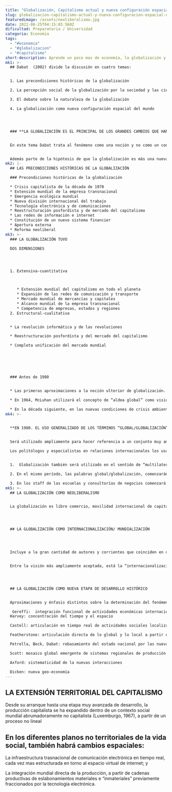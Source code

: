 ```yaml
---
title: "Globalización, Capitalismo actual y nueva configuración espacial del mundo "
slug: globalizacion-capitalismo-actual-y-nueva-configuracion-espacial-del-mundo
featuredimage: /assets/neoliberalismo.jpg
date: 2022-08-25T04:15:03.560Z
dificultad: Preparatoria / Universidad
categoria: Economia
tags:
  - "#economia"
  - "#globalizacion"
  - "#capitalismo"
short-description: Aprende un poco mas de economía, la globalización y el capitalismo actual
mk1: >-
  ## Dabat  (2002) divide la discusión en cuatro temas:


  1. Las precondiciones históricas de la globalización

  2. La percepción social de la globalización por la sociedad y las ciencias sociales

  3. El debate sobre la naturaleza de la globalización

  4. La globalización como nueva configuración espacial del mundo




  ### **LA GLOBALIZACIÓN ES EL PRINCIPAL DE LOS GRANDES CAMBIOS QUE HAN TRANSFORMADO AL MUNDO EN LAS ÚLTIMAS DÉCADAS DEL SIGLO XX Y LO QUE VA DEL SIGLO XXI**


  En este tema Dabat trata al fenómeno como una noción y no como un concepto científico.


  Además parte de la hipótesis de que la globalización es más una nueva configuración espacial de la economía, sociedad mundial bajo las condiciones del nuevo capitalismo informático-global
mk2: |-
  ## LAS PRECONDICIONES HISTÓRICAS DE LA GLOBALIZACIÓN

  ### Precondiciones históricas de la globalización

  * Crisis capitalista de la década de 1970
  * Extensión mundial de la empresa transnacional
  * Emergencia ecológica mundial 
  * Nueva división internacional del trabajo
  * Tecnología electrónica y de comunicaciones
  * Reestructuración posfordista y de mercado del capitalismo
  * Las redes de información e internet
  * Constitución de un nuevo sistema financier
  * Apertura externa
  * Reforma neoliberal
mk3: >-
  ### LA GLOBALIZACIÓN TUVO

  DOS DIMENSIONES 




  1. Extensiva-cuantitativa



     * Extensión mundial del capitalismo en todo el planeta
     * Expansión de las redes de comunicación y transporte 
     * Mercado mundial de mercancías y capitales
     * Alcance mundial de la empresa transnacional
     * Competencia de empresas, estados y regiones
  2. Estructural-cualitativa


  * La revolución informática y de las revoluciones

  * Reestructuración posfordista y del mercado del capitalismo

  * Completa unificación del mercado mundial






  ### Antes de 1980


  * Las primeras aproximaciones a la noción ulterior de globalización.

  * En 1964, McLuhan utilizará el concepto de “aldea global” como visión premonitoria del papel potencial de la alta tecnología y las comunicaciones internacionales

  * En la década siguiente, en las nuevas condiciones de crisis ambiental del planeta, las primeras grandes organizaciones ecologistas comenzarán a insistir en la idea de que la humanidad compartía “un futuro común” que dependía de la preservación ambiental de la Tierra (Club de Roma).
mk4: >-
  

  **EN 1980. EL USO GENERALIZADO DE LOS TÉRMINOS “GLOBAL/GLOBALIZACIÓN” SERÁ UN FENÓMENO PROPIO DE LA SEGUNDA MITAD DE LOS AÑOS 1980**


  Será utilizado ampliamente para hacer referencia a un conjunto muy amplio de fenómenos nuevos, por ejemplo:

  Los politólogos y especialistas en relaciones internacionales los usarán casi como sinónimo de “multilateralización” o de “trilaterización” de las relaciones entre los gobiernos.


  1.  Globalización también será utilizado en el sentido de “multilateralismo” en el lenguaje burocrático de las organizaciones económicas internacionales, para referirse a la liberalización generalizada de los flujos comerciales internacionales. 

  2. En el mismo período, las palabras global/globalización, comenzarán a utilizarse ampliamente en la economía en dos sectores diferentes de actividad (financiero y empresarial

  3. En los staff de las escuelas y consultorías de negocios comenzará a utilizarse el término “competencia global”, para describir las nuevas condiciones de la concurrencia “trilateral”
mk5: >-
  ## LA GLOBALIZACIÓN COMO NEOLIBERALISMO


  La globalización es libre comercio, movilidad internacional de capitales, informaciones y personas.




  ## LA GLOBALIZACIÓN COMO INTERNACIONALIZACIÓN/ MUNDIALIZACIÓN

  ﻿


  Incluye a la gran cantidad de autores y corrientes que coinciden en que la globalización actual no es otra cosa que un nivel relativamente más elevado de los procesos históricos de internacionalización o mundialización de las relaciones económicas y sociales


  Entre la visión más ampliamente aceptada, está la “internacionalización”, y otras dos posturas que difieren de la principal en torno al nombre del fenómeno (mundialización por globalización) y su explicación (teorías del sistema mundial).




  ## LA GLOBALIZACIÓN COMO NUEVA ETAPA DE DESARROLLO HISTÓRICO


  Aproximaciones y énfasis distintos sobre la determinación del fenómeno como:

   Gereffi:  integración funcional de actividades económicas internacionalmente dispersas 
  Harvey: concentración del tiempo y el espacio

  Castell: articulación en tiempo real de actividades sociales localizadas en espacios geográficos diferentes 

  Featherstone: articulación directa de lo global y lo local a partir de lo glocal 

  Petrella, Beck, Dabat: rebasamiento del estado nacional por las nuevas relaciones trasnacionales o mundiales

  Scott: mosaico global emergente de sistemas regionales de producción y cambio

  Axford: sistematicidad de la nuevas interacciones

  Dicken: nueva geo-economía
---
```

## LA EXTENSIÓN TERRITORIAL DEL CAPITALISMO

Desde su arranque hasta una etapa muy avanzada de desarrollo, la producción capitalista se ha expandido dentro de un contexto social mundial abrumadoramente no capitalista (Luxemburgo, 1967), a partir de un proceso no lineal
﻿

## En los diferentes planos no territoriales de la vida social, también habrá cambios espaciales: 

La infraestructura trasnacional de comunicación electrónica en tiempo real, cada vez mas estructurada en torno al espacio virtual de internet; y 

La integración mundial directa de la producción, a partir de cadenas productivas de eslabonamientos materiales e “inmateriales” previamente fraccionados por la tecnología electrónica.